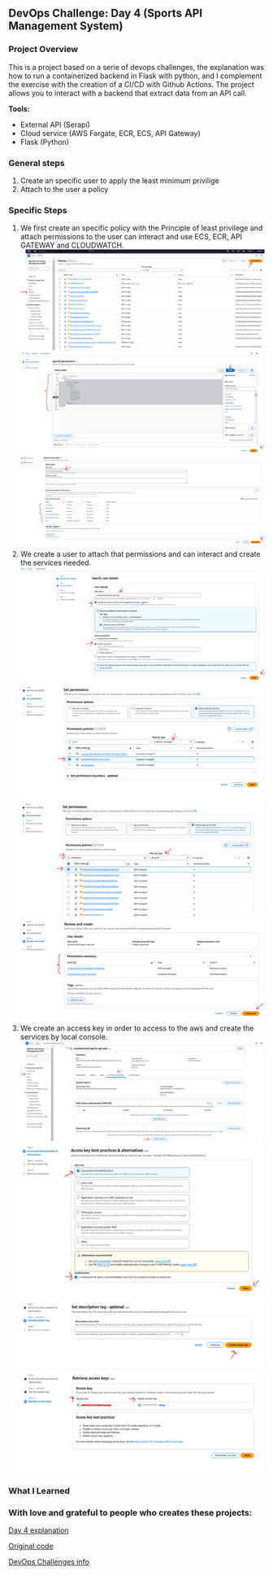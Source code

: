 ## DevOps Challenge: Day 4 (Sports API Management System)

### Project Overview
This is a project based on a serie of devops challenges, the explanation was how to run a containerized backend in Flask with python, and I complement the exercise with the creation of a CI/CD with Github Actions.
The project allows you to interact with a backend that extract data from an API call.

**Tools:**
- External API (Serapi)
- Cloud service (AWS Fargate, ECR, ECS, API Gateway)
- Flask (Python)

### General steps
1) Create an specific user to apply the least minimum privilige
2) Attach to the user a policy

### Specific Steps
1) We first create an specific policy with the Principle of least privilege and attach permissions to the user can interact and use ECS, ECR, API GATEWAY and CLOUDWATCH.
![policy1.png](/images/create-policy1.png)
![policy2.png](/images/create-policy2.png)
![policy3.png](/images/create-policy3.png)
2) We create a user to attach that permissions and can interact and create the services needed.
![user1.png](/images/create-user1.png)
![user2.png](/images/create-user2.png)
![user3.png](/images/create-user3.png)
![user4.png](/images/create-user4.png)
3) We create an access key in order to access to the aws and create the services by local console.
![create-access-key1.png](/images/create-access-key1.png)
![create-access-key2.png](/images/create-access-key2.png)
![create-access-key3.png](/images/create-access-key3.png)
![create-access-key4.png](/images/create-access-key4.png)

### What I Learned



### With love and grateful to people who creates these projects:
[Day 4 explanation](https://www.youtube.com/watch?v=sF9_YzOrmTs&t=760s "Day 4")

[Original code](https://github.com/ifeanyiro9/containerized-sports-api "original code")

[DevOps Challenges info](https://www.linkedin.com/posts/ifeanyi-otuonye_week-2-day-1-of-the-30-day-devops-challenge-activity-7287533706443907072-Ykra?utm_source=share&utm_medium=member_desktop "DevOps Challenges info")
